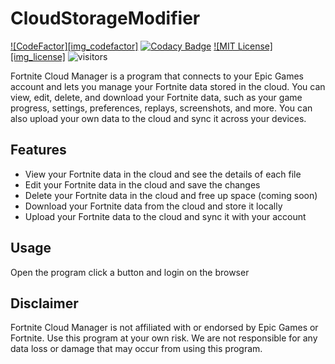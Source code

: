 # CloudStorageModifier

[![CodeFactor][img_codefactor]][codefactor]
[![Codacy Badge](https://app.codacy.com/project/badge/Grade/fe6f2024150c4d9492076a4da1a6ccfa)](https://app.codacy.com/gh/Mrgaton/CloudStorageModifier)
[![MIT License][img_license]][license]
![visitors](https://visitor-badge.laobi.icu/badge?page_id=Mrgaton.CloudStorageModifier)

[codefactor]: https://www.codefactor.io/repository/github/Mrgaton/CloudStorageModifier/overview
[issues]: https://github.com/mkaring/Mrgaton/CloudStorageModifier
[license]: LICENSE.md
[project_format]: docs/ProjectFormat.md


Fortnite Cloud Manager is a program that connects to your Epic Games account and lets you manage your Fortnite data stored in the cloud. You can view, edit, delete, and download your Fortnite data, such as your game progress, settings, preferences, replays, screenshots, and more. You can also upload your own data to the cloud and sync it across your devices.

## Features

- View your Fortnite data in the cloud and see the details of each file
- Edit your Fortnite data in the cloud and save the changes
- Delete your Fortnite data in the cloud and free up space (coming soon)
- Download your Fortnite data from the cloud and store it locally
- Upload your Fortnite data to the cloud and sync it with your account

## Usage

Open the program click a button and login on the browser

## Disclaimer

Fortnite Cloud Manager is not affiliated with or endorsed by Epic Games or Fortnite. Use this program at your own risk. We are not responsible for any data loss or damage that may occur from using this program.
